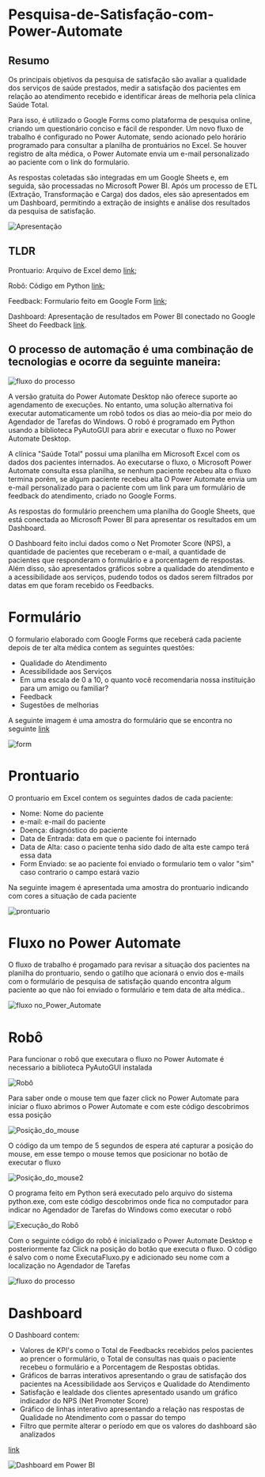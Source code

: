# Pesquisa-de-Satisfação-com-Power-Automate

## Resumo
Os principais objetivos da pesquisa de satisfação são avaliar a qualidade dos serviços de saúde prestados, medir a satisfação dos pacientes em relação ao atendimento recebido e identificar áreas de melhoria pela clínica Saúde Total.

Para isso, é utilizado o Google Forms como plataforma de pesquisa online, criando um questionário conciso e fácil de responder. Um novo fluxo de trabalho é configurado no Power Automate, sendo acionado pelo horário programado para consultar a planilha de prontuários no Excel. Se houver registro de alta médica, o Power Automate envia um e-mail personalizado ao paciente com o link do formulario.

As respostas coletadas são integradas em um Google Sheets e, em seguida, são processadas no Microsoft Power BI. Após um processo de ETL (Extração, Transformação e Carga) dos dados, eles são apresentados em um Dashboard, permitindo a extração de insights e análise dos resultados da pesquisa de satisfação.

![Apresentação](0apresentacao.png)

## TLDR

Prontuario: Arquivo de Excel demo [link](prontuario.xlsx);

Robô: Código em Python [link](ExecutaFluxo.py);

Feedback: Formulario feito em Google Form [link](https://forms.gle/oMfejxLoXWriz8Jy5);

Dashboard: Apresentação de resultados em Power BI conectado no Google Sheet do Feedback [link](https://app.powerbi.com/reportEmbed?reportId=1f77ef68-cfc1-456b-943c-24ed59641a90&autoAuth=true&ctid=8f10e124-8279-4297-9805-457da5eea6f1).

## O processo de automação é uma combinação de tecnologias e ocorre da seguinte maneira:

![fluxo do processo](fluxo.png)

A versão gratuita do Power Automate Desktop não oferece suporte ao agendamento de execuções. No entanto, uma solução alternativa foi executar automaticamente um robô todos os dias ao meio-dia por meio do Agendador de Tarefas do Windows. O robô é programado em Python usando a biblioteca PyAutoGUI para abrir e executar o fluxo no Power Automate Desktop.

A clínica "Saúde Total" possui uma planilha em Microsoft Excel com os dados dos pacientes internados. Ao executarse o fluxo, o Microsoft Power Automate consulta essa planilha, se nenhum paciente recebeu alta o fluxo termina porém, se algum paciente recebeu alta O Power Automate envia um e-mail personalizado para o paciente com um link para um formulário de feedback do atendimento, criado no Google Forms.

As respostas do formulário preenchem uma planilha do Google Sheets, que está conectada ao Microsoft Power BI para apresentar os resultados em um Dashboard.

O Dashboard feito inclui dados como o Net Promoter Score (NPS), a quantidade de pacientes que receberam o e-mail, a quantidade de pacientes que responderam o formulário e a porcentagem de respostas. Além disso, são apresentados gráficos sobre a qualidade do atendimento e a acessibilidade aos serviços, pudendo todos os dados serem filtrados por datas em que foram recebido os Feedbacks.

# Formulário

O formulario elaborado com Google Forms que receberá cada paciente depois de ter alta médica contem as seguintes questões:
- Qualidade do Atendimento
- Acessibilidade aos Serviços
- Em uma escala de 0 a 10, o quanto você recomendaria nossa instituição para um amigo ou familiar?
- Feedback
- Sugestões de melhorias

A seguinte imagem é uma amostra do formulário que se encontra no seguinte [link]( https://forms.gle/oMfejxLoXWriz8Jy5)

![form](8form_google.png)


# Prontuario

O prontuario em Excel contem os seguintes dados de cada paciente:

- Nome: Nome do paciente
- e-mail: e-mail do paciente
- Doença: diagnóstico do paciente
- Data de Entrada: data em que o paciente foi internado
- Data de Alta: caso o paciente tenha sido dado de alta este campo terá essa data
- Form Enviado: se ao paciente foi enviado o formulario tem o valor "sim" caso contrario o campo estará vazio

Na seguinte imagem é apresentada uma amostra do prontuario indicando com cores a situação de cada paciente

![prontuario](7prontuario.png)

# Fluxo no Power Automate

O fluxo de trabalho é progamado para revisar a situação dos pacientes na planilha do prontuario, sendo o gatilho que acionará o envio dos e-mails com o formulário de pesquisa de satisfação quando encontra algum paciente ao que não foi enviado o formulário e tem data de alta médica..

![fluxo no_Power_Automate](6fluxo_power_automate.png)

# Robô

Para funcionar o robô que executara o fluxo no Power Automate é necessario a biblioteca PyAutoGUI instalada 

![Robô](1pyautogui.png)

Para saber onde o mouse tem que fazer click no Power Automate para iniciar o fluxo abrimos o Power Automate e com este código descobrimos essa posição

![Posição_do_mouse](2posicao_mouse.png)

O código da um tempo de 5 segundos de espera até capturar a posição do mouse, em esse tempo o mouse temos que posicionar no botão de executar o fluxo

![Posição_do_mouse2](5posicao_mouse2.png)

O programa feito em Python será executado pelo arquivo do sistema python.exe, com este código descobrimos onde fica no computador para indicar no Agendador de Tarefas do Windows como executar o robô

![Execução_do Robô](3executar_robo.png)

Com o seguinte código do robô é inicializado o Power Automate Desktop e posteriormente faz Click na posição do botão que executa o fluxo. O código é salvo com o nome ExecutaFluxo.py e adicionado seu nome com a localização no Agendador de Tarefas

![fluxo do processo](4robo.png)

# Dashboard

O Dashboard contem:
- Valores de KPI's como o Total de Feedbacks recebidos pelos pacientes ao prencer o formulário, o Total de consultas nas quais o paciente recebeu o formulário e a Porcentagem de Respostas obtidas.
- Gráficos de barras interativos apresentando o grau de satisfação dos pacientes na Acessibilidade aos Serviços e Qualidade do Atendimento
- Satisfação e lealdade dos clientes apresentado usando um gráfico indicador do NPS (Net Promoter Score) 
- Gráfico de linhas interativo apresentando a relação nas respostas de Qualidade no Atendimento com o passar do tempo
- Filtro que permite alterar o período em que os valores do dashboard são analizados


[link](https://app.powerbi.com/reportEmbed?reportId=1f77ef68-cfc1-456b-943c-24ed59641a90&autoAuth=true&ctid=8f10e124-8279-4297-9805-457da5eea6f1)

![Dashboard em Power BI](9dashboard.png)
